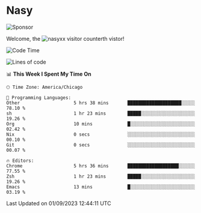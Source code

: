 # Nasy

<!--
<p align="center">
<img height="200" src="https://github-readme-stats.vercel.app/api?username=nasyxx&count_private=true&show_icons=true&theme=dracula&include_all_commits=true"/>
<img height="200" src="https://github-readme-stats.vercel.app/api/top-langs/?username=nasyxx&theme=dracula&hide=html,jupyter+notebook&count_private=true&show_icons=true"/>
</p>

  
----------------
-->

![Sponsor](https://img.shields.io/static/v1.svg?label=Sponsor&message=%E2%9D%A4&logo=GitHub&style=flat&color=pink)
 
Welcome, the ![nasyxx visitor counter](https://count.getloli.com/get/@nasyxx?theme=rule34)th vistor!
 
<!--START_SECTION:waka-->
![Code Time](http://img.shields.io/badge/Code%20Time-3%2C668%20hrs%2011%20mins-blue)

![Lines of code](https://img.shields.io/badge/From%20Hello%20World%20I%27ve%20Written-6.3%20million%20lines%20of%20code-blue)

📊 **This Week I Spent My Time On** 

```text
🕑︎ Time Zone: America/Chicago

💬 Programming Languages: 
Other                    5 hrs 38 mins       ████████████████████░░░░░   78.10 % 
sh                       1 hr 23 mins        █████░░░░░░░░░░░░░░░░░░░░   19.26 % 
Org                      10 mins             █░░░░░░░░░░░░░░░░░░░░░░░░   02.42 % 
Nix                      0 secs              ░░░░░░░░░░░░░░░░░░░░░░░░░   00.10 % 
Git                      0 secs              ░░░░░░░░░░░░░░░░░░░░░░░░░   00.07 % 

🔥 Editors: 
Chrome                   5 hrs 36 mins       ███████████████████░░░░░░   77.55 % 
Zsh                      1 hr 23 mins        █████░░░░░░░░░░░░░░░░░░░░   19.26 % 
Emacs                    13 mins             █░░░░░░░░░░░░░░░░░░░░░░░░   03.19 % 
```


 Last Updated on 01/09/2023 12:44:11 UTC
<!--END_SECTION:waka-->

<!-- ![visitors](https://visitor-badge.laobi.icu/badge?page_id=nasyxx.nasyxx) -->
